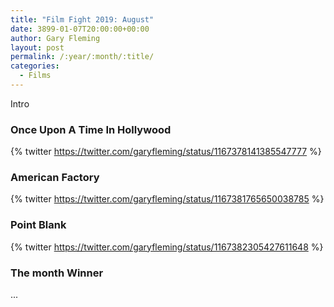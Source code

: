 ```yaml
---
title: "Film Fight 2019: August"
date: 3899-01-07T20:00:00+00:00
author: Gary Fleming
layout: post
permalink: /:year/:month/:title/
categories:
  - Films
---
```


Intro

### Once Upon A Time In Hollywood

{% twitter https://twitter.com/garyfleming/status/1167378141385547777 %}

### American Factory

{% twitter https://twitter.com/garyfleming/status/1167381765650038785 %}

### Point Blank

{% twitter https://twitter.com/garyfleming/status/1167382305427611648 %}


### The month Winner

...
